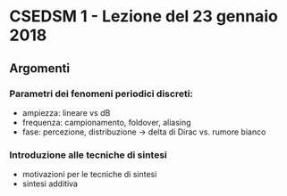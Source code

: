 # CSEDSM 1 - Lezione del 23 gennaio 2018

## Argomenti

### Parametri dei fenomeni periodici discreti:

* ampiezza: lineare vs dB
* frequenza: campionamento, foldover, aliasing
* fase: percezione, distribuzione -> delta di Dirac vs. rumore bianco

### Introduzione alle tecniche di sintesi

* motivazioni per le tecniche di sintesi
* sintesi additiva
